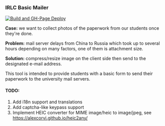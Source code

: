 ### IRLC Basic Mailer

[![Build and GH-Page Deploy](https://github.com/johanla0/mailer/actions/workflows/main.yml/badge.svg?branch=master)](https://github.com/johanla0/mailer/actions/workflows/main.yml)

**Case:** we want to collect photos of the paperwork from our students once they're done.

**Problem:** mail server delays from China to Russia which took up to several hours depending on many factors, one of them is attachment size.

**Solution:** compress/resize image on the client side then send to the designated e-mail address.

This tool is intended to provide students with a basic form to send their paperwork to the university mail servers.

#### TODO:
1. Add i18n support and translations
1. Add captcha-like keypass support
1. Implement HEIC converter for MIME image/heic to image/jpeg, see https://alexcorvi.github.io/heic2any/
